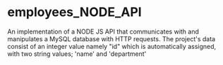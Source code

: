 # employees_NODE_API
An implementation of a NODE JS API that communicates with and manipulates a MySQL 
database with HTTP requests. The project's data consist of an integer value namely "id" 
which is automatically assigned, with two string values; 'name' and 'department'


